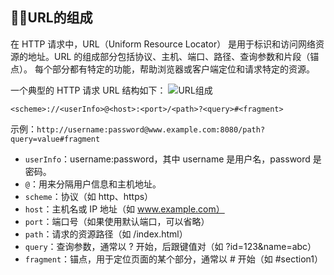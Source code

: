 ## 😶‍🌫️URL的组成


在 HTTP 请求中，URL（Uniform Resource Locator） 是用于标识和访问网络资源的地址。URL 的组成部分包括协议、主机、端口、路径、查询参数和片段（锚点）。
每个部分都有特定的功能，帮助浏览器或客户端定位和请求特定的资源。  

一个典型的 HTTP 请求 URL 结构如下：
![URL组成](./image/http-url.jpg)
```http request
<scheme>://<userInfo>@<host>:<port>/<path>?<query>#<fragment>
```
示例：`http://username:password@www.example.com:8080/path?query=value#fragment`

- `userInfo`：username:password，其中 username 是用户名，password 是密码。
- `@`：用来分隔用户信息和主机地址。
- `scheme`：协议（如 http、https）  
- `host`：主机名或 IP 地址（如 www.example.com）
- `port`：端口号（如果使用默认端口，可以省略）
- `path`：请求的资源路径（如 /index.html）
- `query`：查询参数，通常以 ? 开始，后跟键值对（如 ?id=123&name=abc）
- `fragment`：锚点，用于定位页面的某个部分，通常以 # 开始（如 #section1）

